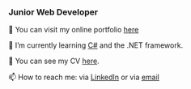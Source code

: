 
### Junior Web Developer 

🔭 You can visit my online portfolio <a href="https://react-portfolio-69024.web.app/">here</a>

🌱 I’m currently learning <a href="https://github.com/michaelpitop/csharp_apps">C#</a> and the .NET framework.

💬 You can see my CV <a href="https://docdro.id/7oCkhJg">here</a>.

📫 How to reach me: via <a href="https://www.linkedin.com/in/michaelpitop/">LinkedIn</a> or via <a href="mailto:michaaelpitop@outlook.com">email</a>
<!--
**michaelpitop/michaelpitop** is a ✨ _special_ ✨ repository because its `README.md` (this file) appears on your GitHub profile.

Here are some ideas to get you started:

- 🔭 I’m currently working on ...
- 🌱 I’m currently learning ...
- 👯 I’m looking to collaborate on ...
- 🤔 I’m looking for help with ...
- 💬 Ask me about ...
- 📫 How to reach me: ...
- 😄 Pronouns: ...
- ⚡ Fun fact: ...
-->
